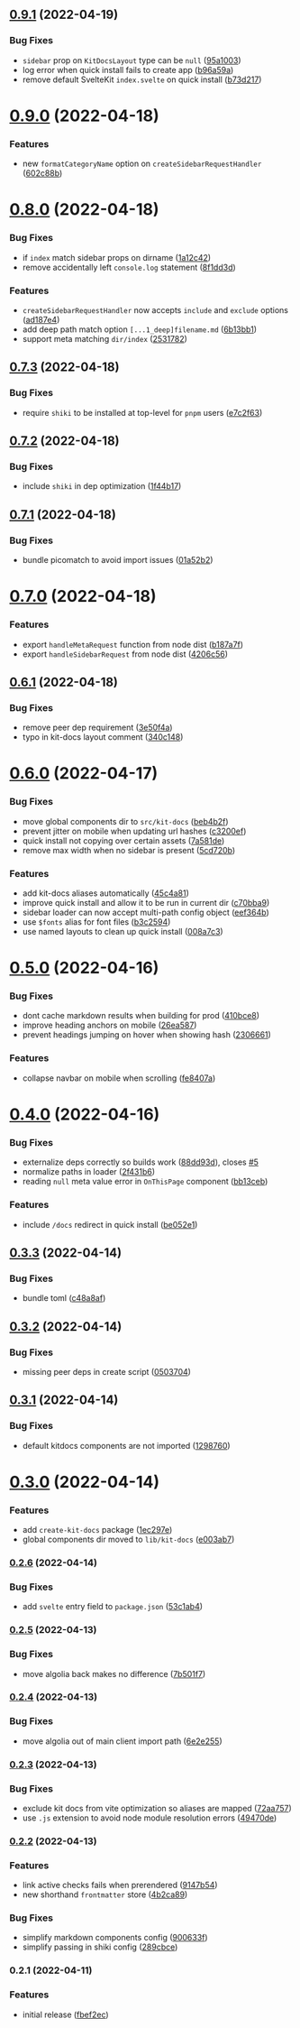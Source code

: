 ## [0.9.1](https://github.com/svelteness/kit-docs/compare/v0.9.0...v0.9.1) (2022-04-19)


### Bug Fixes

* `sidebar` prop on `KitDocsLayout` type can be `null` ([95a1003](https://github.com/svelteness/kit-docs/commit/95a10037462926dd9b6c0e9e7fc99578d384edfa))
* log error when quick install fails to create app ([b96a59a](https://github.com/svelteness/kit-docs/commit/b96a59a969144ecb55f0d764c39e0eb6890aab5f))
* remove default SvelteKit `index.svelte` on quick install ([b73d217](https://github.com/svelteness/kit-docs/commit/b73d21704978d755ed2bed9431e7c3e48a279614))



# [0.9.0](https://github.com/svelteness/kit-docs/compare/v0.8.0...v0.9.0) (2022-04-18)


### Features

* new `formatCategoryName` option on `createSidebarRequestHandler` ([602c88b](https://github.com/svelteness/kit-docs/commit/602c88b3e9d2599b53021e1c0da51dd399e2dd4c))



# [0.8.0](https://github.com/svelteness/kit-docs/compare/v0.7.3...v0.8.0) (2022-04-18)


### Bug Fixes

* if `index` match sidebar props on dirname ([1a12c42](https://github.com/svelteness/kit-docs/commit/1a12c42595d0acc5598a9e575dec7af77360c65e))
* remove accidentally left `console.log` statement ([8f1dd3d](https://github.com/svelteness/kit-docs/commit/8f1dd3d374649c962ff4fbb70de6e6fb4888b679))


### Features

* `createSidebarRequestHandler` now accepts `include` and `exclude` options ([ad187e4](https://github.com/svelteness/kit-docs/commit/ad187e43016b4834fd82ca297a8868b534144e0b))
* add deep path match option `[...1_deep]filename.md` ([6b13bb1](https://github.com/svelteness/kit-docs/commit/6b13bb191e2f4e62d3bbc99bc8be373d317821b4))
* support meta matching `dir/index` ([2531782](https://github.com/svelteness/kit-docs/commit/2531782c7f580e75a9c1317c60f5c3c5c5218445))



## [0.7.3](https://github.com/svelteness/kit-docs/compare/v0.7.2...v0.7.3) (2022-04-18)


### Bug Fixes

* require `shiki` to be installed at top-level for `pnpm` users ([e7c2f63](https://github.com/svelteness/kit-docs/commit/e7c2f639277b8b4597129d26b0e7aecb183fcb83))



## [0.7.2](https://github.com/svelteness/kit-docs/compare/v0.7.1...v0.7.2) (2022-04-18)


### Bug Fixes

* include `shiki` in dep optimization ([1f44b17](https://github.com/svelteness/kit-docs/commit/1f44b176d5e4df4dbced83bd7222046a9240c871))



## [0.7.1](https://github.com/svelteness/kit-docs/compare/v0.7.0...v0.7.1) (2022-04-18)


### Bug Fixes

* bundle picomatch to avoid import issues ([01a52b2](https://github.com/svelteness/kit-docs/commit/01a52b201f736e7c26d0108508c903f9b3148a5f))



# [0.7.0](https://github.com/svelteness/kit-docs/compare/v0.6.1...v0.7.0) (2022-04-18)


### Features

* export `handleMetaRequest` function from node dist ([b187a7f](https://github.com/svelteness/kit-docs/commit/b187a7f9cec2bbc4a35426b78d9751e9fa929ce0))
* export `handleSidebarRequest` from node dist ([4206c56](https://github.com/svelteness/kit-docs/commit/4206c566cd10506f4d6954c9ee52917fe5c4420d))



## [0.6.1](https://github.com/svelteness/kit-docs/compare/v0.6.0...v0.6.1) (2022-04-18)


### Bug Fixes

* remove peer dep requirement ([3e50f4a](https://github.com/svelteness/kit-docs/commit/3e50f4af9fc43cb05630fc63acc23ea82adf8cc3))
* typo in kit-docs layout comment ([340c148](https://github.com/svelteness/kit-docs/commit/340c1485abae272b26766fd293818d1c1b3dc0f8))



# [0.6.0](https://github.com/svelteness/kit-docs/compare/v0.5.0...v0.6.0) (2022-04-17)


### Bug Fixes

* move global components dir to `src/kit-docs` ([beb4b2f](https://github.com/svelteness/kit-docs/commit/beb4b2faacb0a75c24348b481be2448e54d86dc9))
* prevent jitter on mobile when updating url hashes ([c3200ef](https://github.com/svelteness/kit-docs/commit/c3200efcfcf9acc3b4bf8f2f1e2c024985ad3d08))
* quick install not copying over certain assets ([7a581de](https://github.com/svelteness/kit-docs/commit/7a581de4ac10fa41a6331be2365c7e9d8e4619ca))
* remove max width when no sidebar is present ([5cd720b](https://github.com/svelteness/kit-docs/commit/5cd720bf176436cb1b2c9842dea760fc26a7d8a7))


### Features

* add kit-docs aliases automatically ([45c4a81](https://github.com/svelteness/kit-docs/commit/45c4a818770d150ce7fd9afea09e762ee345cab5))
* improve quick install and allow it to be run in current dir ([c70bba9](https://github.com/svelteness/kit-docs/commit/c70bba94a019522a5f43769fe0db1b51e4299cc1))
* sidebar loader can now accept multi-path config object ([eef364b](https://github.com/svelteness/kit-docs/commit/eef364b6762c64dd4b8da26717542851f5441e67))
* use `$fonts` alias for font files ([b3c2594](https://github.com/svelteness/kit-docs/commit/b3c25941e54eb4caa94abf1d8d18cf85ee188cb2))
* use named layouts to clean up quick install ([008a7c3](https://github.com/svelteness/kit-docs/commit/008a7c325f6b78379718285c4eb08d4dce7ee73b))



# [0.5.0](https://github.com/svelteness/kit-docs/compare/v0.4.0...v0.5.0) (2022-04-16)


### Bug Fixes

* dont cache markdown results when building for prod ([410bce8](https://github.com/svelteness/kit-docs/commit/410bce8a9726aa399e80ccac657a7bdd219d56f7))
* improve heading anchors on mobile ([26ea587](https://github.com/svelteness/kit-docs/commit/26ea587fb5a61da25cf0ddc404ab95da5e01c89e))
* prevent headings jumping on hover when showing hash ([2306661](https://github.com/svelteness/kit-docs/commit/23066617616fe56612ca600cd9bb78b284b196fa))


### Features

* collapse navbar on mobile when scrolling ([fe8407a](https://github.com/svelteness/kit-docs/commit/fe8407ad74f3fefb614a0bc8cf9994f36c348138))



# [0.4.0](https://github.com/svelteness/kit-docs/compare/v0.3.3...v0.4.0) (2022-04-16)


### Bug Fixes

* externalize deps correctly so builds work ([88dd93d](https://github.com/svelteness/kit-docs/commit/88dd93decc9b3bbcc9a011534aae0d9e207a432e)), closes [#5](https://github.com/svelteness/kit-docs/issues/5)
* normalize paths in loader ([2f431b6](https://github.com/svelteness/kit-docs/commit/2f431b69d445864de0143218cc02281a802c3272))
* reading `null` meta value error in `OnThisPage` component ([bb13ceb](https://github.com/svelteness/kit-docs/commit/bb13ceb727e4eeec7f096a09066da88866f02318))


### Features

* include `/docs` redirect in quick install ([be052e1](https://github.com/svelteness/kit-docs/commit/be052e13030988495a6f0bb186b06657d8d67998))



## [0.3.3](https://github.com/svelteness/kit-docs/compare/v0.3.2...v0.3.3) (2022-04-14)


### Bug Fixes

* bundle toml ([c48a8af](https://github.com/svelteness/kit-docs/commit/c48a8af1541352c409b57027b64b8b3150902674))



## [0.3.2](https://github.com/svelteness/kit-docs/compare/v0.3.1...v0.3.2) (2022-04-14)


### Bug Fixes

* missing peer deps in create script ([0503704](https://github.com/svelteness/kit-docs/commit/0503704462e0b728f072e1994e988c60306400ef))



## [0.3.1](https://github.com/svelteness/kit-docs/compare/v0.3.0...v0.3.1) (2022-04-14)


### Bug Fixes

* default kitdocs components are not imported ([1298760](https://github.com/svelteness/kit-docs/commit/129876028ba65507ef8e80a99887f9e0ca040228))



# [0.3.0](https://github.com/svelteness/kit-docs/compare/v0.2.6...v0.3.0) (2022-04-14)

### Features

- add `create-kit-docs` package ([1ec297e](https://github.com/svelteness/kit-docs/commit/1ec297e7ecd38bbae74819ab0551a83fc4b1e453))
- global components dir moved to `lib/kit-docs` ([e003ab7](https://github.com/svelteness/kit-docs/commit/e003ab7d84b4609edda135cf72161aaa1f8c6e06))

### [0.2.6](https://github.com/svelteness/kit-docs/compare/v0.2.5...v0.2.6) (2022-04-14)

### Bug Fixes

- add `svelte` entry field to `package.json` ([53c1ab4](https://github.com/svelteness/kit-docs/commit/53c1ab4b6ffe146ed48ad35a169b6f0027e4e3b2))

### [0.2.5](https://github.com/svelteness/kit-docs/compare/v0.2.4...v0.2.5) (2022-04-13)

### Bug Fixes

- move algolia back makes no difference ([7b501f7](https://github.com/svelteness/kit-docs/commit/7b501f7662e735898e109886b739582495ef37f5))

### [0.2.4](https://github.com/svelteness/kit-docs/compare/v0.2.3...v0.2.4) (2022-04-13)

### Bug Fixes

- move algolia out of main client import path ([6e2e255](https://github.com/svelteness/kit-docs/commit/6e2e2551f8db26a77cad4c74e7de0977ccc70cb5))

### [0.2.3](https://github.com/svelteness/kit-docs/compare/v0.2.2...v0.2.3) (2022-04-13)

### Bug Fixes

- exclude kit docs from vite optimization so aliases are mapped ([72aa757](https://github.com/svelteness/kit-docs/commit/72aa75708620db04f52ce4ca84ff4c258699282b))
- use `.js` extension to avoid node module resolution errors ([49470de](https://github.com/svelteness/kit-docs/commit/49470deee805d19b1949d90555dc5da3d830069f))

### [0.2.2](https://github.com/svelteness/kit-docs/compare/v0.2.1...v0.2.2) (2022-04-13)

### Features

- link active checks fails when prerendered ([9147b54](https://github.com/svelteness/kit-docs/commit/9147b54da13d63d55ad6b3152574fe370d14a7dd))
- new shorthand `frontmatter` store ([4b2ca89](https://github.com/svelteness/kit-docs/commit/4b2ca89d5613d5def01e465807c0a69ed574d4a5))

### Bug Fixes

- simplify markdown components config ([900633f](https://github.com/svelteness/kit-docs/commit/900633fb06a541f06a519a93a524b28363977037))
- simplify passing in shiki config ([289cbce](https://github.com/svelteness/kit-docs/commit/289cbceda344795aad672c26cd106f216ba15a01))

### 0.2.1 (2022-04-11)

### Features

- initial release ([fbef2ec](https://github.com/svelteness/kit-docs/commit/fbef2ecdd5e969bec5135c9c4fd4c68ea2a9b336))
